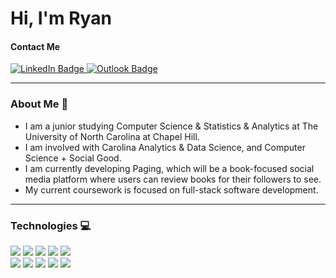 # Hi, I'm Ryan

#### Contact Me

<div id="badges"> 
<a href="https://www.linkedin.com/in/ryan-bowers-1007aa29a/">
  <img src="https://img.shields.io/badge/LinkedIn-blue?style=for-the-badge&logo=linkedin&logoColor=white" alt="LinkedIn Badge"/>
</a>
<a href="mailto:ryanb215@ad.unc.edu">
  <img src='https://img.shields.io/badge/Microsoft_Outlook-0078D4?style=for-the-badge&logo=microsoft-outlook&logoColor=white' alt="Outlook Badge" />
</a>
</div>

---

### About Me :rhinoceros:

- I am a junior studying Computer Science & Statistics & Analytics at The University of North Carolina at Chapel Hill.
- I am involved with Carolina Analytics & Data Science, and Computer Science + Social Good.
- I am currently developing Paging, which will be a book-focused social media platform where users can review books for their followers to see.
- My current coursework is focused on full-stack software development.

---

### Technologies :computer:

<div id="badges"> 
  <img src='https://img.shields.io/badge/Java-ED8B00?style=for-the-badge&logo=openjdk&logoColor=white' />
  <img src='https://img.shields.io/badge/python-3670A0?style=for-the-badge&logo=python&logoColor=ffdd54' />
  <img src='https://img.shields.io/badge/JavaScript-323330?style=for-the-badge&logo=javascript&logoColor=F7DF1E' />
  <img src='https://img.shields.io/badge/TypeScript-007ACC?style=for-the-badge&logo=typescript&logoColor=white' />
  <img src='https://img.shields.io/badge/next.js-000000?style=for-the-badge&logo=nextdotjs&logoColor=white' />
</div>
<div id="badges"> 
  <img src='https://img.shields.io/badge/React-20232A?style=for-the-badge&logo=react&logoColor=61DAFB' />
  <img src='https://img.shields.io/badge/Angular-DD0031?style=for-the-badge&logo=angular&logoColor=white' />
  <img src='https://img.shields.io/badge/Supabase-181818?style=for-the-badge&logo=supabase&logoColor=white' />
  <img src='https://img.shields.io/badge/Swift-FA7343?style=for-the-badge&logo=swift&logoColor=white' />
  <img src='https://img.shields.io/badge/R-276DC3?style=for-the-badge&logo=r&logoColor=white' />
</div>




<!--
**ryanbowers215/ryanbowers215** is a ✨ _special_ ✨ repository because its `README.md` (this file) appears on your GitHub profile.

Here are some ideas to get you started:

- 🔭 I’m currently working on ...
- 🌱 I’m currently learning ...
- 👯 I’m looking to collaborate on ...
- 🤔 I’m looking for help with ...
- 💬 Ask me about ...
- 📫 How to reach me: ...
- 😄 Pronouns: ...
- ⚡ Fun fact: ...
-->
